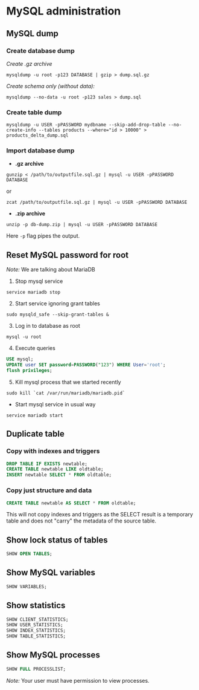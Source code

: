 # MySQL administration

## MySQL dump

### Create database dump

*Create .gz archive*

```
mysqldump -u root -p123 DATABASE | gzip > dump.sql.gz
```

*Create schema only (without data):*

```
mysqldump --no-data -u root -p123 sales > dump.sql
```

### Create table dump

```
mysqldump -u USER -pPASSWORD mydbname --skip-add-drop-table --no-create-info --tables products --where="id > 10000" > products_delta_dump.sql
```

### Import database dump

- **.gz archive**
```
gunzip < /path/to/outputfile.sql.gz | mysql -u USER -pPASSWORD DATABASE
```
or
```
zcat /path/to/outputfile.sql.gz | mysql -u USER -pPASSWORD DATABASE
```
- **.zip archive**
```
unzip -p db-dump.zip | mysql -u USER -pPASSWORD DATABASE
```
Here `-p` flag pipes the output.

## Reset MySQL password for root

*Note:* We are talking about MariaDB

1. Stop mysql service
```
service mariadb stop
```

2. Start service ignoring grant tables
```
sudo mysqld_safe --skip-grant-tables &
```

3. Log in to database as root
```
mysql -u root
```

4. Execute queries
```sql
USE mysql;
UPDATE user SET password=PASSWORD("123") WHERE User='root';
flush privileges;
```

5. Kill mysql process that we started recently
```
sudo kill `cat /var/run/mariadb/mariadb.pid`
```

* Start mysql service in usual way
```
service mariadb start
```

## Duplicate table

### Copy with indexes and triggers

```sql
DROP TABLE IF EXISTS newtable;
CREATE TABLE newtable LIKE oldtable; 
INSERT newtable SELECT * FROM oldtable;
```

### Copy just structure and data

```sql
CREATE TABLE newtable AS SELECT * FROM oldtable;
```

This will not copy indexes and triggers as the SELECT result is a temporary table and does not "carry" the metadata of the source table.

## Show lock status of tables

```sql
SHOW OPEN TABLES;
```

## Show MySQL variables

```sql
SHOW VARIABLES;
```

## Show statistics

```sql
SHOW CLIENT_STATISTICS;
SHOW USER_STATISTICS;
SHOW INDEX_STATISTICS;
SHOW TABLE_STATISTICS;
```

## Show MySQL processes

```sql
SHOW FULL PROCESSLIST;
```
*Note:* Your user must have permission to view processes.
